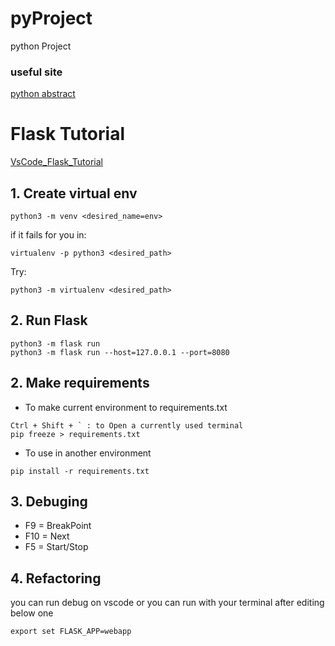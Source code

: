 # pyProject
python Project

### useful site
[python abstract](http://book.pythontips.com/en/latest/classes.html)

# Flask Tutorial
[VsCode_Flask_Tutorial](https://code.visualstudio.com/docs/python/tutorial-flask)

## 1. Create virtual env
```console
python3 -m venv <desired_name=env>
```
if it fails for you in:
```console
virtualenv -p python3 <desired_path>
```
Try:
```console
python3 -m virtualenv <desired_path>
```
## 2. Run Flask
```console
python3 -m flask run
python3 -m flask run --host=127.0.0.1 --port=8080
```
## 2. Make requirements
* To make current environment to requirements.txt
```console
Ctrl + Shift + ` : to Open a currently used terminal
pip freeze > requirements.txt
```
* To use in another environment
```console
pip install -r requirements.txt
```
## 3. Debuging
* F9 = BreakPoint
* F10 = Next
* F5 = Start/Stop

## 4. Refactoring
you can run debug on vscode
or
you can run with your terminal after editing below one
```console
export set FLASK_APP=webapp
```